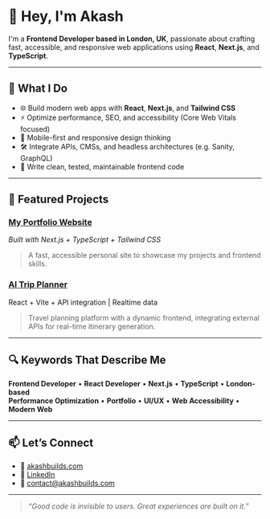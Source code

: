 # 👋 Hey, I'm Akash

I'm a **Frontend Developer based in London, UK**, passionate about crafting fast, accessible, and responsive web applications using **React**, **Next.js**, and **TypeScript**.

---

## 💼 What I Do

- 🌐 Build modern web apps with **React**, **Next.js**, and **Tailwind CSS**
- ⚡ Optimize performance, SEO, and accessibility (Core Web Vitals focused)
- 📱 Mobile-first and responsive design thinking
- 🛠 Integrate APIs, CMSs, and headless architectures (e.g. Sanity, GraphQL)
- 🧪 Write clean, tested, maintainable frontend code

---

## 🚀 Featured Projects

### [My Portfolio Website](https://akashbuilds.com)  
_Built with Next.js + TypeScript + Tailwind CSS_  
> A fast, accessible personal site to showcase my projects and frontend skills.

### [AI Trip Planner](https://easytripai.com/)  
React + Vite + API integration | Realtime data  
> Travel planning platform with a dynamic frontend, integrating external APIs for real-time itinerary
generation.

---

## 🔍 Keywords That Describe Me

**Frontend Developer** • **React Developer** • **Next.js** • **TypeScript** • **London-based**  
**Performance Optimization** • **Portfolio** • **UI/UX** • **Web Accessibility** • **Modern Web**

---

## 📫 Let’s Connect

- 💼 [akashbuilds.com](https://akashbuilds.com)
- 💬 [LinkedIn](https://www.linkedin.com/in/theakashkumar/)
- 📧 contact@akashbuilds.com

---

> *“Good code is invisible to users. Great experiences are built on it.”*
